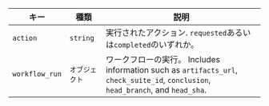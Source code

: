 | キー             | 種類       | 説明                                                                                                                      |
| -------------- | -------- | ----------------------------------------------------------------------------------------------------------------------- |
| `action`       | `string` | 実行されたアクション. `requested`あるいは`completed`のいずれか。                                                                            |
| `workflow_run` | `オブジェクト` | ワークフローの実行。 Includes information such as `artifacts_url`, `check_suite_id`, `conclusion`, `head_branch`, and `head_sha`. |
